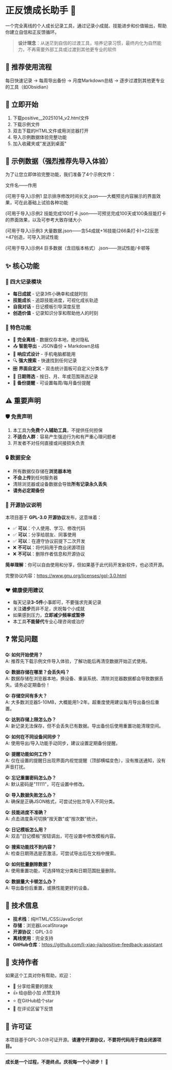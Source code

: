 # 正反馈成长助手 🌟

一个完全离线的个人成长记录工具，通过记录小成就、技能进步和价值输出，帮助你建立自信和正反馈循环。

> **设计理念**：从迷茫到自信的过渡工具，培养记录习惯，最终内化为自然能力，不再需要外部工具或过渡到其他更专业的软件

## 🎯 推荐使用流程

每日快速记录 → 每周导出备份 → 月度Markdown总结 → 逐步过渡到其他更专业的工具（如Obsidian）

## 🚀 立即开始

1. 下载positive__20251014_v2.html文件
2. 下载示例文件
3. 双击下载的HTML文件或用浏览器打开
4. 导入示例数据体验完整功能
5. 加入收藏夹或"发送到桌面"

## 📁 示例数据（强烈推荐先导入体验）

为了让您立即体验完整功能，我们准备了4个示例文件：

文件名——作用 

(可用于导入)示例1 显示排序修改时间长文.json——大概预览内容展示的界面效果，可在此基础上试验各种功能 

(可用于导入)示例2 技能完成100打卡.json——可预览完成100天或100条技能打卡的界面效果，以及可参考大致存储大小 

(可用于导入)示例3 大量数据.json——含54成就+16技能(266条打卡)+22反思+47创造，可导入测试性能 

(可用于导入)示例4 巨多数据（含旧版本格式）.json——测试性能/卡顿等 

## ✨ 核心功能

### 🎯 四大记录模块
- **每日成就** - 记录3件小确幸和成就时刻
- **技能成长** - 追踪技能进度，可视化成长轨迹  
- **自我对话** - 日记模板引导深度反思
- **创造价值** - 记录知识分享和帮助他人的时刻

### 🔧 特色功能
- 📱 **完全离线** - 数据仅存本地，绝对隐私
- 📤 **智能导出** - JSON备份 + Markdown总结
- 🎨 **响应式设计** - 手机电脑都能用
- 🔍 **强大搜索** - 快速找到任何记录
- 🎛️ **界面自定义** - 双击统计面板可自定义分类名字
- 📅 **日期筛选** - 按日、月、年或范围筛选记录
- 🔔 **备份提醒** - 可设置每周/每月备份提醒

## ⚠️ 重要声明

### 🛡️ 免责声明
1. 本工具为**免费个人辅助工具**，不提供任何担保
2. **不适合人群**：容易产生强迫行为和有严重心理问题者
3. 开发者不对任何直接或间接损失负责

### 🔒 数据安全
- 所有数据仅存储在**浏览器本地**
- **不会上传**到任何服务器
- 清除浏览器或设备数据会导致**所有记录永久丢失**
- **请务必定期备份**

### 📜 开源协议说明
本项目基于 **GPL-3.0 开源协议**发布，这意味着：
- ✅ **可以**：个人使用、学习、修改代码
- ✅ **可以**：分享给朋友、同事使用
- ✅ **可以**：在遵守协议前提下二次开发
- ❌ **不可以**：将代码用于商业闭源项目
- ❌ **不可以**：删除作者信息和开源协议

**简单理解**：你可以自由使用和分享，但如果基于此代码开发新软件，也必须开源。

完整协议内容：https://www.gnu.org/licenses/gpl-3.0.html

### ❤️ 健康使用建议
- 每天记录**3-5件**小事即可，不要强求完美记录
- 关注**进步**而非不足，庆祝每个小成就
- 如果感到压力，**立即减少频率或暂停**
- 本工具**不能替代**专业心理咨询或治疗

## ❓ 常见问题

**Q: 如何开始使用？**  
A: 推荐先下载示例文件导入体验，了解功能后再清空数据开始正式使用。

**Q: 数据存储在哪里？会丢失吗？**  
A: 数据存储在浏览器本地，换设备、重装系统、清除浏览器数据都会导致数据丢失。请务必定期备份！

**Q: 存储空间有多大？**  
A: 大多数浏览器5-10MB，大概能用1-2年。超重度使用建议每月导出备份后重置。

**Q: 达到存储上限怎么办？**  
A: 新记录无法保存，但不会丢失已有数据。导出备份后使用重置功能清理空间。

**Q: 如何在不同设备间同步？**  
A: 使用导出/导入功能手动同步，建议设置定期备份提醒。

**Q: 提醒功能如何工作？**  
A: 仅在设置的提醒日出现界面内视觉提醒（顶部横幅变色），没有推送通知，没有声音打扰。

**Q: 忘记重置密码怎么办？**  
A: 默认密码是"11111"，可在设置中修改。

**Q: 导入数据失败怎么办？**  
A: 确保是正确JSON格式，可尝试分批次导入不同分类。

**Q: 技能进度不准确？**  
A: 点击进度条可切换"按天数"或"按次数"统计。

**Q: 日记模板怎么用？**  
A: 双击"日记模板"按钮调出，可在设置中修改模板内容。

**Q: 搜索功能找不到内容？**  
A: 检查日期筛选是否激活，可尝试导出后在文档中搜索。

**Q: 如何批量删除数据？**  
A: 使用重置功能，可选择特定分类和日期范围批量删除。

**Q: 数据量大卡顿怎么办？**  
A: 导出备份后重置，或换性能更好的设备。

## 🔧 技术信息

- **技术栈**：纯HTML/CSS/JavaScript
- **存储**：浏览器LocalStorage
- **开源协议**：GPL-3.0
- **离线使用**：完全支持
- **GitHub仓库**：https://github.com/li-xiao-jia/positive-feedback-assistant

## 🤝 支持作者

如果这个工具对你有帮助，欢迎：
- 📢 分享给需要的朋友
- 👍 给@励小加 点赞支持
- ⭐ 在GitHub给个star
- 🐛 在评论区留下反馈


## 📄 许可证

本项目基于GPL-3.0许可证开源。**请遵守开源协议，不要将代码用于商业闭源项目。**

---

**成长是一个过程，不是终点。庆祝每一个小进步！** 🌱
